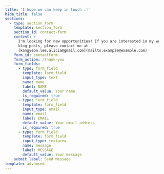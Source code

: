 ```yaml
---
title: 'I hope we can keep in touch :)'
hide_title: false
sections:
  - type: section_form
    template: section_form
    section_id: contact-form
    content: >
      I'm looking for new opportunities! If you are interested in my works or
      blog posts, please contact me at
      [kangyeon.lee.alicia@gmail.com](mailto:example@example.com)
    form_id: contactForm
    form_action: /thank-you
    form_fields:
      - type: form_field
        template: form_field
        input_type: text
        name: name
        label: NAME
        default_value: Your name
        is_required: true
      - type: form_field
        template: form_field
        input_type: email
        name: email
        label: EMAIL
        default_value: Your email address
        is_required: true
      - type: form_field
        template: form_field
        input_type: textarea
        name: message
        label: MESSAGE
        default_value: Your message
    submit_label: Send Message
template: advanced
---
```

